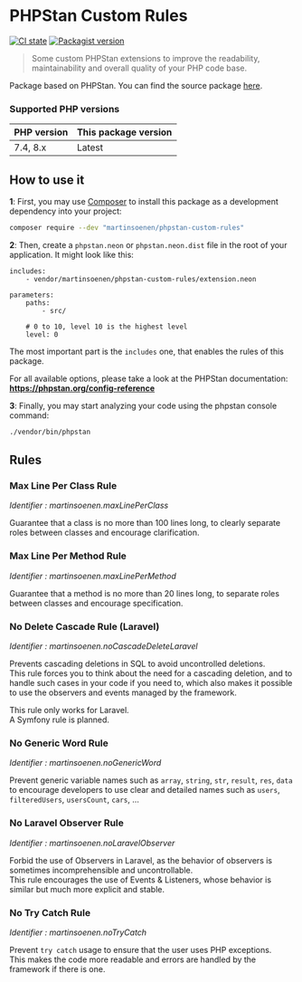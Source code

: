 # PHPStan Custom Rules

[![CI state](https://img.shields.io/github/actions/workflow/status/martinsoenen/phpstan-custom-rules/tests.yml)](https://github.com/martinsoenen/phpstan-custom-rules)
[![Packagist version](https://img.shields.io/packagist/v/martinsoenen/phpstan-custom-rules)](https://packagist.org/packages/martinsoenen/phpstan-custom-rules)

> Some custom PHPStan extensions to improve the readability, maintainability and overall quality of your PHP code base.

Package based on PHPStan. You can find the source package [here](https://phpstan.org/).

### Supported PHP versions
| PHP version | This package version |
|-------------|----------------------|
| 7.4, 8.x    | Latest               |

## How to use it

**1**: First, you may use [Composer](https://getcomposer.org) to install this package as a development dependency into your project:

```bash
composer require --dev "martinsoenen/phpstan-custom-rules"
```

**2**: Then, create a `phpstan.neon` or `phpstan.neon.dist` file in the root of your application. It might look like this:

```
includes:
    - vendor/martinsoenen/phpstan-custom-rules/extension.neon

parameters:
    paths:
        - src/

    # 0 to 10, level 10 is the highest level
    level: 0
```

The most important part is the `includes` one, that enables the rules of this package.

For all available options, please take a look at the PHPStan documentation: **https://phpstan.org/config-reference**

**3**: Finally, you may start analyzing your code using the phpstan console command:

```bash
./vendor/bin/phpstan
```

## Rules

### Max Line Per Class Rule

*Identifier : martinsoenen.maxLinePerClass*

Guarantee that a class is no more than 100 lines long, to clearly separate roles between classes and encourage clarification.

### Max Line Per Method Rule

*Identifier : martinsoenen.maxLinePerMethod*

Guarantee that a method is no more than 20 lines long, to separate roles between classes and encourage specification.

### No Delete Cascade Rule (Laravel)

*Identifier : martinsoenen.noCascadeDeleteLaravel*

Prevents cascading deletions in SQL to avoid uncontrolled deletions.  
This rule forces you to think about the need for a cascading deletion, and to handle such cases in your code if you need to, which also makes it possible to use the observers and events managed by the framework.  
  
This rule only works for Laravel.  
A Symfony rule is planned.

### No Generic Word Rule

*Identifier : martinsoenen.noGenericWord*

Prevent generic variable names such as `array`, `string`, `str`, `result`, `res`, `data` to encourage developers to use clear and detailed names such as `users`, `filteredUsers`, `usersCount`, `cars`, ...

### No Laravel Observer Rule

*Identifier : martinsoenen.noLaravelObserver*

Forbid the use of Observers in Laravel, as the behavior of observers is sometimes incomprehensible and uncontrollable.  
This rule encourages the use of Events & Listeners, whose behavior is similar but much more explicit and stable.

### No Try Catch Rule

*Identifier : martinsoenen.noTryCatch*

Prevent `try catch` usage to ensure that the user uses PHP exceptions.  
This makes the code more readable and errors are handled by the framework if there is one.